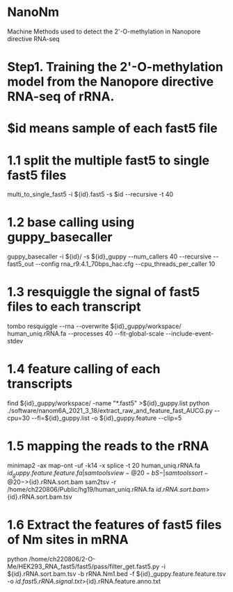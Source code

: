 # NanoNm

Machine Methods used to detect the 2'-O-methylation in Nanopore directive RNA-seq

# Step1. Training the 2'-O-methylation model from the Nanopore directive RNA-seq of rRNA.
# $id means sample of each fast5 file
# 1.1 split the multiple fast5 to single fast5 files
multi_to_single_fast5  -i ${id}.fast5 -s $id  --recursive -t 40
# 1.2 base calling using guppy_basecaller
guppy_basecaller -i ${id}/ -s ${id}_guppy --num_callers 40 --recursive --fast5_out --config rna_r9.4.1_70bps_hac.cfg  --cpu_threads_per_caller 10
# 1.3 resquiggle the signal of fast5 files to each transcript
tombo resquiggle --rna --overwrite  ${id}_guppy/workspace/  human_uniq.rRNA.fa    --processes 40 --fit-global-scale --include-event-stdev 
# 1.4 feature calling of each transcripts
find  ${id}_guppy/workspace/ -name "*.fast5" >${id}_guppy.list
python ./software/nanom6A_2021_3_18/extract_raw_and_feature_fast_AUCG.py  --cpu=30 --fl=${id}_guppy.list -o ${id}_guppy.feature --clip=5
# 1.5 mapping the reads to the rRNA
minimap2  -ax map-ont -uf -k14 -x splice -t 20 human_uniq.rRNA.fa    ${id}_guppy.feature.feature.fa|samtools view -@ 20 -bS - |samtools sort -@ 20 -     >${id}.rRNA.sort.bam
sam2tsv -r /home/ch220806/Public/hg19/human_uniq.rRNA.fa   ${id}.rRNA.sort.bam >${id}.rRNA.sort.bam.tsv
# 1.6 Extract the features of fast5 files of Nm sites in mRNA
python  /home/ch220806/2-O-Me/HEK293_RNA_fast5/fast5/pass/filter_get.fast5.py  -i ${id}.rRNA.sort.bam.tsv -b rRNA.Nm1.bed  -f ${id}_guppy.feature.feature.tsv -o ${id}.fast5.rRNA    .signal.txt   >${id}.rRNA.feature.anno.txt
